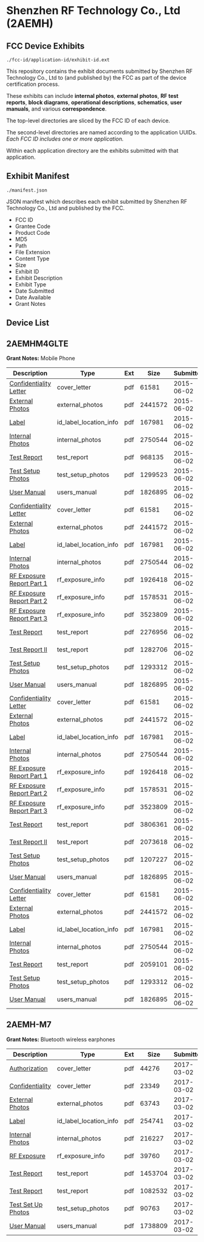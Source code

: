 # Shenzhen RF Technology Co., Ltd (2AEMH)
## FCC Device Exhibits

```
./fcc-id/application-id/exhibit-id.ext
```

This repository contains the exhibit documents submitted by Shenzhen RF Technology Co., Ltd to (and published by) the FCC as part of the device certification process.

These exhibits can include **internal photos**, **external photos**, **RF test reports**, **block diagrams**, **operational descriptions**, **schematics**, **user manuals**, and various **correspondence**.

The top-level directories are sliced by the FCC ID of each device.

The second-level directories are named according to the application UUIDs. *Each FCC ID includes one or more application.*

Within each application directory are the exhibits submitted with that application. 

## Exhibit Manifest

```
./manifest.json
```

JSON manifest which describes each exhibit submitted by Shenzhen RF Technology Co., Ltd and published by the FCC.

- FCC ID
- Grantee Code
- Product Code
- MD5
- Path
- File Extension
- Content Type
- Size
- Exhibit ID
- Exhibit Description
- Exhibit Type
- Date Submitted
- Date Available
- Grant Notes

## Device List
## 2AEMHM4GLTE
**Grant Notes:** Mobile Phone

| Description | Type | Ext | Size | Submitted | Available |
| ----------- | ---- | --- | ---- | --------- | --------- |
| [Confidentiality Letter](2AEMHM4GLTE/936797a7966944c9d94a2b8ed0aa94f2/2633162.pdf) | cover_letter | pdf | 61581 | 2015-06-02 | 2015-06-02 |
| [External Photos](2AEMHM4GLTE/936797a7966944c9d94a2b8ed0aa94f2/2633156.pdf) | external_photos | pdf | 2441572 | 2015-06-02 | 2015-06-02 |
| [Label](2AEMHM4GLTE/936797a7966944c9d94a2b8ed0aa94f2/2633155.pdf) | id_label_location_info | pdf | 167981 | 2015-06-02 | 2015-06-02 |
| [Internal Photos](2AEMHM4GLTE/936797a7966944c9d94a2b8ed0aa94f2/2633161.pdf) | internal_photos | pdf | 2750544 | 2015-06-02 | 2015-06-02 |
| [Test Report](2AEMHM4GLTE/936797a7966944c9d94a2b8ed0aa94f2/2633158.pdf) | test_report | pdf | 968135 | 2015-06-02 | 2015-06-02 |
| [Test Setup Photos](2AEMHM4GLTE/936797a7966944c9d94a2b8ed0aa94f2/2633159.pdf) | test_setup_photos | pdf | 1299523 | 2015-06-02 | 2015-06-02 |
| [User Manual](2AEMHM4GLTE/936797a7966944c9d94a2b8ed0aa94f2/2633160.pdf) | users_manual | pdf | 1826895 | 2015-06-02 | 2015-06-02 |
| [Confidentiality Letter](2AEMHM4GLTE/a8902f34e602de61aa3f25c30546ca00/2633162.pdf) | cover_letter | pdf | 61581 | 2015-06-02 | 2015-06-02 |
| [External Photos](2AEMHM4GLTE/a8902f34e602de61aa3f25c30546ca00/2633156.pdf) | external_photos | pdf | 2441572 | 2015-06-02 | 2015-06-02 |
| [Label](2AEMHM4GLTE/a8902f34e602de61aa3f25c30546ca00/2633155.pdf) | id_label_location_info | pdf | 167981 | 2015-06-02 | 2015-06-02 |
| [Internal Photos](2AEMHM4GLTE/a8902f34e602de61aa3f25c30546ca00/2633161.pdf) | internal_photos | pdf | 2750544 | 2015-06-02 | 2015-06-02 |
| [RF Exposure Report Part 1](2AEMHM4GLTE/a8902f34e602de61aa3f25c30546ca00/2633194.pdf) | rf_exposure_info | pdf | 1926418 | 2015-06-02 | 2015-06-02 |
| [RF Exposure Report Part 2](2AEMHM4GLTE/a8902f34e602de61aa3f25c30546ca00/2633196.pdf) | rf_exposure_info | pdf | 1578531 | 2015-06-02 | 2015-06-02 |
| [RF Exposure Report Part 3](2AEMHM4GLTE/a8902f34e602de61aa3f25c30546ca00/2633198.pdf) | rf_exposure_info | pdf | 3523809 | 2015-06-02 | 2015-06-02 |
| [Test Report](2AEMHM4GLTE/a8902f34e602de61aa3f25c30546ca00/2633182.pdf) | test_report | pdf | 2276956 | 2015-06-02 | 2015-06-02 |
| [Test Report II](2AEMHM4GLTE/a8902f34e602de61aa3f25c30546ca00/2633209.pdf) | test_report | pdf | 1282706 | 2015-06-02 | 2015-06-02 |
| [Test Setup Photos](2AEMHM4GLTE/a8902f34e602de61aa3f25c30546ca00/2633168.pdf) | test_setup_photos | pdf | 1293312 | 2015-06-02 | 2015-06-02 |
| [User Manual](2AEMHM4GLTE/a8902f34e602de61aa3f25c30546ca00/2633160.pdf) | users_manual | pdf | 1826895 | 2015-06-02 | 2015-06-02 |
| [Confidentiality Letter](2AEMHM4GLTE/fc3f0a1a7baa78755e49acd7a3c6b509/2633162.pdf) | cover_letter | pdf | 61581 | 2015-06-02 | 2015-06-02 |
| [External Photos](2AEMHM4GLTE/fc3f0a1a7baa78755e49acd7a3c6b509/2633156.pdf) | external_photos | pdf | 2441572 | 2015-06-02 | 2015-06-02 |
| [Label](2AEMHM4GLTE/fc3f0a1a7baa78755e49acd7a3c6b509/2633155.pdf) | id_label_location_info | pdf | 167981 | 2015-06-02 | 2015-06-02 |
| [Internal Photos](2AEMHM4GLTE/fc3f0a1a7baa78755e49acd7a3c6b509/2633161.pdf) | internal_photos | pdf | 2750544 | 2015-06-02 | 2015-06-02 |
| [RF Exposure Report Part 1](2AEMHM4GLTE/fc3f0a1a7baa78755e49acd7a3c6b509/2633194.pdf) | rf_exposure_info | pdf | 1926418 | 2015-06-02 | 2015-06-02 |
| [RF Exposure Report Part 2](2AEMHM4GLTE/fc3f0a1a7baa78755e49acd7a3c6b509/2633196.pdf) | rf_exposure_info | pdf | 1578531 | 2015-06-02 | 2015-06-02 |
| [RF Exposure Report Part 3](2AEMHM4GLTE/fc3f0a1a7baa78755e49acd7a3c6b509/2633198.pdf) | rf_exposure_info | pdf | 3523809 | 2015-06-02 | 2015-06-02 |
| [Test Report](2AEMHM4GLTE/fc3f0a1a7baa78755e49acd7a3c6b509/2633190.pdf) | test_report | pdf | 3806361 | 2015-06-02 | 2015-06-02 |
| [Test Report II](2AEMHM4GLTE/fc3f0a1a7baa78755e49acd7a3c6b509/2633217.pdf) | test_report | pdf | 2073618 | 2015-06-02 | 2015-06-02 |
| [Test Setup Photos](2AEMHM4GLTE/fc3f0a1a7baa78755e49acd7a3c6b509/2633193.pdf) | test_setup_photos | pdf | 1207227 | 2015-06-02 | 2015-06-02 |
| [User Manual](2AEMHM4GLTE/fc3f0a1a7baa78755e49acd7a3c6b509/2633160.pdf) | users_manual | pdf | 1826895 | 2015-06-02 | 2015-06-02 |
| [Confidentiality Letter](2AEMHM4GLTE/fe73fbbd5ecd65e28d1c7862b1757278/2633162.pdf) | cover_letter | pdf | 61581 | 2015-06-02 | 2015-06-02 |
| [External Photos](2AEMHM4GLTE/fe73fbbd5ecd65e28d1c7862b1757278/2633156.pdf) | external_photos | pdf | 2441572 | 2015-06-02 | 2015-06-02 |
| [Label](2AEMHM4GLTE/fe73fbbd5ecd65e28d1c7862b1757278/2633155.pdf) | id_label_location_info | pdf | 167981 | 2015-06-02 | 2015-06-02 |
| [Internal Photos](2AEMHM4GLTE/fe73fbbd5ecd65e28d1c7862b1757278/2633161.pdf) | internal_photos | pdf | 2750544 | 2015-06-02 | 2015-06-02 |
| [Test Report](2AEMHM4GLTE/fe73fbbd5ecd65e28d1c7862b1757278/2633167.pdf) | test_report | pdf | 2059101 | 2015-06-02 | 2015-06-02 |
| [Test Setup Photos](2AEMHM4GLTE/fe73fbbd5ecd65e28d1c7862b1757278/2633168.pdf) | test_setup_photos | pdf | 1293312 | 2015-06-02 | 2015-06-02 |
| [User Manual](2AEMHM4GLTE/fe73fbbd5ecd65e28d1c7862b1757278/2633160.pdf) | users_manual | pdf | 1826895 | 2015-06-02 | 2015-06-02 |
## 2AEMH-M7
**Grant Notes:** Bluetooth wireless earphones

| Description | Type | Ext | Size | Submitted | Available |
| ----------- | ---- | --- | ---- | --------- | --------- |
| [Authorization](2AEMH-M7/d5eeae43721b42c6fc50a9c3daca54c9/3302265.pdf) | cover_letter | pdf | 44276 | 2017-03-02 | 2017-03-04 |
| [Confidentiality](2AEMH-M7/d5eeae43721b42c6fc50a9c3daca54c9/3302266.pdf) | cover_letter | pdf | 23349 | 2017-03-02 | 2017-03-04 |
| [External Photos](2AEMH-M7/d5eeae43721b42c6fc50a9c3daca54c9/3302267.pdf) | external_photos | pdf | 63743 | 2017-03-02 | 2017-03-04 |
| [Label](2AEMH-M7/d5eeae43721b42c6fc50a9c3daca54c9/3302269.pdf) | id_label_location_info | pdf | 254741 | 2017-03-02 | 2017-03-04 |
| [Internal Photos](2AEMH-M7/d5eeae43721b42c6fc50a9c3daca54c9/3302268.pdf) | internal_photos | pdf | 216227 | 2017-03-02 | 2017-03-04 |
| [RF Exposure](2AEMH-M7/d5eeae43721b42c6fc50a9c3daca54c9/3302275.pdf) | rf_exposure_info | pdf | 39760 | 2017-03-02 | 2017-03-04 |
| [Test Report](2AEMH-M7/d5eeae43721b42c6fc50a9c3daca54c9/3302273.pdf) | test_report | pdf | 1453704 | 2017-03-02 | 2017-03-04 |
| [Test Report](2AEMH-M7/d5eeae43721b42c6fc50a9c3daca54c9/3302274.pdf) | test_report | pdf | 1082532 | 2017-03-02 | 2017-03-04 |
| [Test Set Up Photos](2AEMH-M7/d5eeae43721b42c6fc50a9c3daca54c9/3302272.pdf) | test_setup_photos | pdf | 90763 | 2017-03-02 | 2017-03-04 |
| [User Manual](2AEMH-M7/d5eeae43721b42c6fc50a9c3daca54c9/3302276.pdf) | users_manual | pdf | 1738809 | 2017-03-02 | 2017-03-04 |

